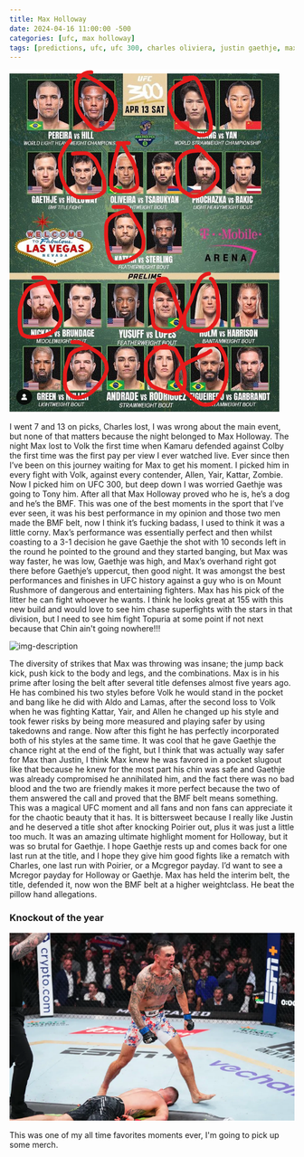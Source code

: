 ```yaml
---
title: Max Holloway
date: 2024-04-16 11:00:00 -500
categories: [ufc, max holloway]
tags: [predictions, ufc, ufc 300, charles oliviera, justin gaethje, max holloway]
---
```


![img-description](/assets/ufc300picks.png)

I went 7 and 13 on picks, Charles lost, I was wrong about the main event, but none of that matters because the night belonged to Max Holloway. The night Max lost to Volk the first time when Kamaru defended against Colby the first time was the first pay per view I ever watched live. Ever since then I’ve been on this journey waiting for Max to get his moment. I picked him in every fight with Volk, against every contender, Allen, Yair, Kattar, Zombie. Now I picked him on UFC 300, but deep down I was worried Gaethje was going to Tony him. After all that Max Holloway proved who he is, he’s a dog and he’s the BMF. This was one of the best moments in the sport that I’ve ever seen, it was his best performance in my opinion and those two men made the BMF belt, now I think it’s fucking badass, I used to think it was a little corny. Max’s performance was essentially perfect and then whilst coasting to a 3-1 decision he gave Gaethje the shot with 10 seconds left in the round he pointed to the ground and they started banging, but Max was way faster, he was low, Gaethje was high, and Max’s overhand right got there before Gaethje’s uppercut, then good night. It was amongst the best performances and finishes in UFC history against a guy who is on Mount Rushmore of dangerous and entertaining fighters. Max has his pick of the litter he can fight whoever he wants. I think he looks great at 155 with this new build and would love to see him chase superfights with the stars in that division, but I need to see him fight Topuria at some point if not next because that Chin ain't going nowhere!!! 

![img-description](/assets/maxchin.gif)

The diversity of strikes that Max was throwing was insane; the jump back kick, push kick to the body and legs, and the combinations. Max is in his prime after losing the belt after several title defenses almost five years ago. He has combined his two styles before Volk he would stand in the pocket and bang like he did with Aldo and Lamas, after the second loss to Volk when he was fighting Kattar, Yair, and Allen he changed up his style and took fewer risks by being more measured and playing safer by using takedowns and range. Now after this fight he has perfectly incorporated both of his styles at the same time. It was cool that he gave Gaethje the chance right at the end of the fight, but I think that was actually way safer for Max than Justin, I think Max knew he was favored in a pocket slugout like that because he knew for the most part his chin was safe and Gaethje was already compromised he annihilated him, and the fact there was no bad blood and the two are friendly makes it more perfect because the two of them answered the call and proved that the BMF belt means something. This was a magical UFC moment and all fans and non fans can appreciate it for the chaotic beauty that it has. It is bittersweet because I really like Justin and he deserved a title shot after knocking Poirier out, plus it was just a little too much. It was an amazing ultimate highlight moment for Holloway, but it was so brutal for Gaethje. I hope Gaethje rests up and comes back for one last run at the title, and I hope they give him good fights like a rematch with Charles, one last run with Poirier, or a Mcgregor payday. I’d want to see a Mcregor payday for Holloway or Gaethje. Max has held the interim belt, the title, defended it, now won the BMF belt at a higher weightclass. He beat the pillow hand allegations. 

### Knockout of the year

![img-description](/assets/maxwalkoff.png)

This was one of my all time favorites moments ever, I'm going to pick up some merch.
